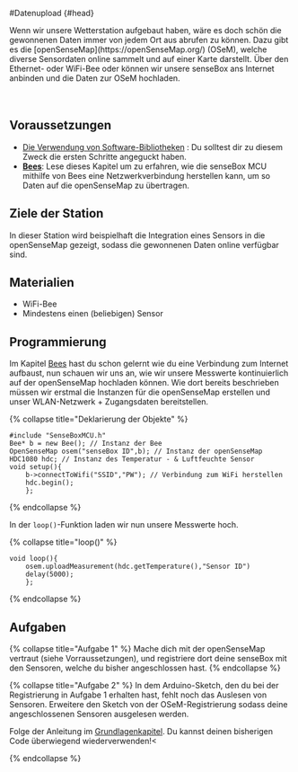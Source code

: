 #Datenupload {#head}


<div class="description">Wenn wir unsere Wetterstation aufgebaut haben, wäre es doch schön die gewonnenen Daten immer von jedem Ort aus abrufen zu können.
Dazu gibt es die [openSenseMap](https://openSenseMap.org/) (OSeM), welche diverse Sensordaten online sammelt und auf einer Karte darstellt.
Über den Ethernet- oder WiFi-Bee oder können wir unsere senseBox ans Internet anbinden und die Daten zur OSeM hochladen.</div>
<div class="line">
    <br>
    <br>
</div>

## Voraussetzungen
- [Die Verwendung von Software-Bibliotheken](../../erste-schritte/board-support-packages-installieren.md) : Du solltest dir zu diesem Zweck die ersten Schritte angeguckt haben.
- [**Bees**](../../grundlagen/Bees.md):
    Lese dieses Kapitel um zu erfahren, wie die senseBox MCU mithilfe von Bees eine Netzwerkverbindung herstellen kann, um so Daten auf die openSenseMap zu übertragen.

## Ziele der Station
In dieser Station wird beispielhaft die Integration eines Sensors in die openSenseMap gezeigt, sodass die gewonnenen Daten online verfügbar sind.

## Materialien
*  WiFi-Bee
* Mindestens einen (beliebigen) Sensor

## Programmierung 
Im Kapitel [Bees](/../../grundlagen/Bees.md) hast du schon gelernt wie du eine Verbindung zum Internet aufbaust, nun schauen wir uns an, wie wir unsere Messwerte kontinuierlich auf der openSenseMap hochladen können.
Wie dort bereits beschrieben müssen wir erstmal die Instanzen für die openSenseMap erstellen und unser WLAN-Netzwerk + Zugangsdaten bereitstellen. 

{% collapse title="Deklarierung der Objekte" %}
```arduino
#include "SenseBoxMCU.h"
Bee* b = new Bee(); // Instanz der Bee
OpenSenseMap osem("senseBox ID",b); // Instanz der openSenseMap
HDC1080 hdc; // Instanz des Temperatur - & Luftfeuchte Sensor 
void setup(){
    b->connectToWifi("SSID","PW"); // Verbindung zum WiFi herstellen 
    hdc.begin();
    };
```
{% endcollapse %}

In der `loop()`-Funktion laden wir nun unsere Messwerte hoch.

{% collapse title="loop()" %}
```arduino
void loop(){
    osem.uploadMeasurement(hdc.getTemperature(),"Sensor ID")
    delay(5000);
    };
```
{% endcollapse %}

## Aufgaben
{% collapse title="Aufgabe 1" %}
Mache dich mit der openSenseMap vertraut (siehe Vorraussetzungen), und registriere dort deine senseBox mit den Sensoren, welche du bisher angeschlossen hast.
{% endcollapse %}



{% collapse title="Aufgabe 2" %}
In dem Arduino-Sketch, den du bei der Registrierung in Aufgabe 1 erhalten hast, fehlt noch das Auslesen von Sensoren.
Erweitere den Sketch von der OSeM-Registrierung sodass deine angeschlossenen Sensoren ausgelesen werden.

<div class="box_info">
    <i class="fa fa-info fa-fw" aria-hidden="true" style="color: #42acf3;"></i>
    Folge der Anleitung im <a href="../../grundlagen/digitale_signale.md">Grundlagenkapitel</a>. Du kannst deinen bisherigen Code überwiegend wiederverwenden!<
</div>

{% endcollapse %}
